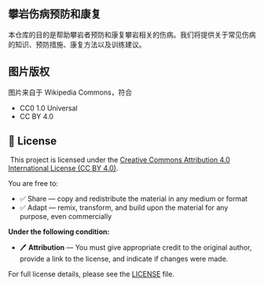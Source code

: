 ## 攀岩伤病预防和康复

本仓库的目的是帮助攀岩者预防和康复攀岩相关的伤病。我们将提供关于常见伤病的知识、预防措施、康复方法以及训练建议。

## 图片版权

图片来自于 Wikipedia Commons，符合

- CC0 1.0 Universal
- CC BY 4.0

## 📜 License

 This project is licensed under the [Creative Commons Attribution 4.0 International License (CC BY 4.0)](https://creativecommons.org/licenses/by/4.0/).

You are free to:

- ✅ Share — copy and redistribute the material in any medium or format
- ✅ Adapt — remix, transform, and build upon the material for any purpose, even commercially

**Under the following condition:**

- 🖊 **Attribution** — You must give appropriate credit to the original author, provide a link to the license, and indicate if changes were made.

For full license details, please see the [LICENSE](./LICENSE) file.
